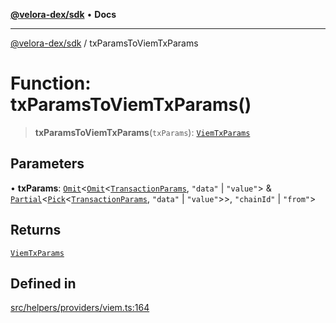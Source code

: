 [**@velora-dex/sdk**](../README.md) • **Docs**

***

[@velora-dex/sdk](../globals.md) / txParamsToViemTxParams

# Function: txParamsToViemTxParams()

> **txParamsToViemTxParams**(`txParams`): [`ViemTxParams`](../-internal-/type-aliases/ViemTxParams.md)

## Parameters

• **txParams**: [`Omit`](../-internal-/type-aliases/Omit.md)\<[`Omit`](../-internal-/type-aliases/Omit.md)\<[`TransactionParams`](../interfaces/TransactionParams.md), `"data"` \| `"value"`\> & [`Partial`](../-internal-/type-aliases/Partial.md)\<[`Pick`](../-internal-/type-aliases/Pick.md)\<[`TransactionParams`](../interfaces/TransactionParams.md), `"data"` \| `"value"`\>\>, `"chainId"` \| `"from"`\>

## Returns

[`ViemTxParams`](../-internal-/type-aliases/ViemTxParams.md)

## Defined in

[src/helpers/providers/viem.ts:164](https://github.com/VeloraDEX/sdk/blob/feat/extend_delta_orders_filtering/src/helpers/providers/viem.ts#L164)
